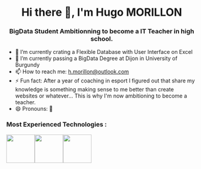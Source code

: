 # <div align="center">Hi there 👋, I'm Hugo MORILLON</div>

### <div align="center">BigData Student Ambitionning to become a IT Teacher in high school.</div>
 


- 🔭 I’m currently crating a Flexible Database with User Interface on Excel
- 🌱 I’m currently passing a BigData Degree at Dijon in University of Burgundy
- 📫 How to reach me: h.morillon@outlook.com
- ⚡ Fun fact: After a year of coaching in esport I figured out that share my knowledge is something making sense to me better than create websites or whatever... This is why I'm now ambitioning to become a teacher.
- 😄 Pronouns: 🥚

### Most Experienced Technologies :
<img src="https://upload.wikimedia.org/wikipedia/commons/thumb/3/34/Microsoft_Office_Excel_%282019%E2%80%93present%29.svg/640px-Microsoft_Office_Excel_%282019%E2%80%93present%29.svg.png" height="75"/><img src="https://wyday.com/images/lm/langs/vba.svg" height="75"/><img src="https://seeklogo.com/images/C/c-sharp-c-logo-02F17714BA-seeklogo.com.png" height="75"/>
